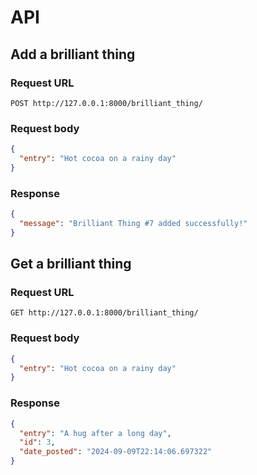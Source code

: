 # API

## Add a brilliant thing
### Request URL

`POST http://127.0.0.1:8000/brilliant_thing/`

### Request body
```json
{
  "entry": "Hot cocoa on a rainy day"
}
```
### Response
```json
{
  "message": "Brilliant Thing #7 added successfully!"
}
```

## Get a brilliant thing
### Request URL

`GET http://127.0.0.1:8000/brilliant_thing/`

### Request body
```json
{
  "entry": "Hot cocoa on a rainy day"
}
```
### Response
```json
{
  "entry": "A hug after a long day",
  "id": 3,
  "date_posted": "2024-09-09T22:14:06.697322"
}
```